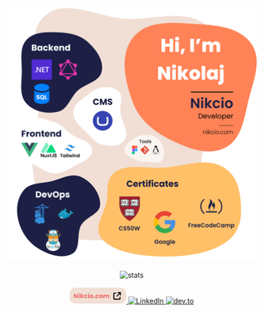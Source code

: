 <div align="center">
  <img src="./Github-body-content.svg" alt="Content">
</div>

<br />

<div align="center">
  <img src="https://github-readme-stats.vercel.app/api?username=nikcio&count_private=true&show_icons=true&hide=prs,stars&custom_title=Stats:&disable_animations=true&hide_border=true" alt="stats" />
</div>

<br />

<div align="center">
  <a href="https://nikcio.com/" target="_blank">
    <img src="./website-link.svg" alt="Website" height="32" width="114"/>
  </a>
  <a href="https://www.linkedin.com/in/nikcio/" target="_blank">
    <img src="https://static-exp1.licdn.com/sc/h/al2o9zrvru7aqj8e1x2rzsrca" alt="LinkedIn" height="32" width="32"/>
  </a>
  <a href="https://dev.to/nikcio/" target="_blank">
    <img src="https://dev-to-uploads.s3.amazonaws.com/uploads/logos/resized_logo_UQww2soKuUsjaOGNB38o.png" alt="dev.to" height="32" />
  </a>
</div>
